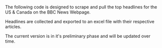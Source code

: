 The following code is designed to scrape and pull the top headlines for the US & Canada on the BBC News Webpage. 

Headlines are collected and exported to an excel file with their respective articles. 

The current version is in it's preliminary phase and will be updated over time.

